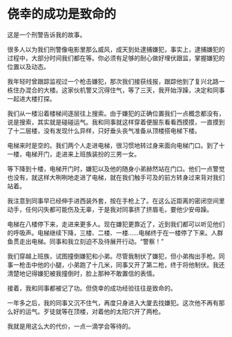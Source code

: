 # 侥幸的成功是致命的

这是一个刑警告诉我的故事。 

很多人以为我们刑警像电影里那么威风，成天到处逮捕嫌犯，事实上，逮捕嫌犯的过程中，大部分时间我们都在等。你必须有足够的耐心做好埋伏跟监，掌握嫌犯的位置以及动态。 

我年轻时曾跟踪监视过一个枪击嫌犯，那次我们接获线报，跟踪他到了复兴北路一栋住办混合的大楼。这家伙机警又沉得住气，等了三天，我开始浮躁，决定和同事一起进大楼打探。 

我们从一楼沿着楼梯间逐层往上搜索。由于嫌犯的正确位置我们一点概念都没有，说是搜索，其实就是碰碰运气。我和同事就这样穿着便服东看看西摸摸，一直摸到了十二层楼，没有发现什么异样，只好垂头丧气准备从顶楼搭电梯下楼。 

电梯来时是空的。我们两个人走进电梯，很习惯地转过身来面向电梯门口。到了十一楼，电梯开门，走进来上班族装扮的三男一女。 

等下降到十楼，电梯开门时，嫌犯以及他的随身小弟赫然站在门口。他们一点警觉也没有，就这样大咧咧地走进了电梯，就在我们触手可及的前方转身过来背对我们站着。 

我注意到同事早已经伸手进西装外套，按在手枪上了。在这么近距离的密闭空间里动手，任何闪失都可能伤及无辜，于是我对同事挤了挤眉毛，要他少安毋躁。 

电梯在八楼停下来，走进来更多人。现在嫌犯更靠近了，近到我们都可以听见他们的呼吸声。电梯继续下降，三楼、二楼、一楼……电梯终于在一楼停了下来。人群鱼贯走出电梯。同事和我立刻迫不及待展开行动。“警察！” 

我们穿越上班族，试图撞倒嫌犯和小弟。尽管我制伏了嫌犯，但小弟掏出手枪。同事一枪击中他的小腿，小弟跑了十几米，同事又开了第二枪，终于将他制伏。我还清楚地记得嫌犯被我撞倒时，脸上那种不敢置信的表情。 

接着，我和同事都被记了功。但侥幸的成功经验往往是致命的。 

一年多之后，我的同事又沉不住气，再度只身进入大厦去找嫌犯。这次他不再有那么好的运气。歹徒就等在顶楼，对着他的太阳穴开了两枪。 

我就是用这么大的代价，一点一滴学会等待的。